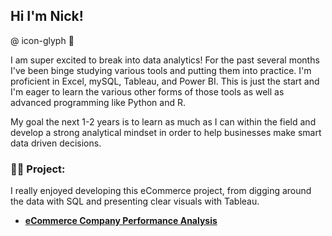 <h2> Hi I'm Nick! </h2> @ icon-glyph 

I am super excited to break into data analytics! For the past several months I've been binge studying various tools and putting them into practice. I'm proficient in Excel, mySQL, Tableau, and Power BI. This is just the start and I'm eager to learn the various other forms of those tools as well as advanced programming like Python and R.

My goal the next 1-2 years is to learn as much as I can within the field and develop a strong analytical mindset in order to help businesses make smart data driven decisions.

<h3>👨‍💻 Project:</h3>
I really enjoyed developing this eCommerce project, from digging around the data with SQL and presenting clear visuals with Tableau.

- <b>[eCommerce Company Performance Analysis](https://github.com/nickrspence/eCommerce-company-performance-analysis)</b> 
